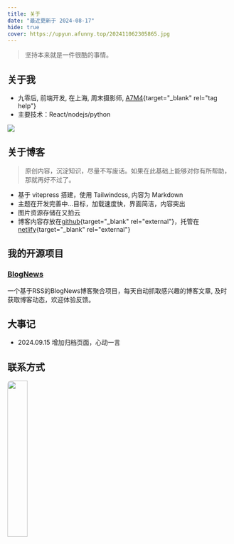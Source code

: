 ```yaml
---
title: 关于
date: "最近更新于 2024-08-17"
hide: true
cover: https://upyun.afunny.top/202411062305865.jpg
---
```


> 坚持本来就是一件很酷的事情。

## 关于我
- 九零后, 前端开发, 在上海, 周末摄影师, [A7M4](/my-camera){target="_blank" rel="tag help"}
- 主要技术：React/nodejs/python

![](https://upyun.afunny.top/202411062304650.jpg)

## 关于博客
> 原创内容，沉淀知识，尽量不写废话。如果在此基础上能够对你有所帮助，那就再好不过了。
- 基于 vitepress 搭建，使用 Tailwindcss, 内容为 Markdown
- 主题在开发完善中...目标，加载速度快，界面简洁，内容突出
- 图片资源存储在又拍云
- 博客内容存放在[github](https://github.com/yoodz){target="_blank" rel="external"}，托管在[netlify](https://www.netlify.com/){target="_blank" rel="external"}

## 我的开源项目
### [BlogNews](https://s.afunny.top/azq5ur)
一个基于RSS的BlogNews博客聚合项目，每天自动抓取感兴趣的博客文章, 及时获取博客动态，欢迎体验反馈。


## 大事记
- 2024.09.15 增加归档页面，心动一言

## 联系方式
<img src="https://upyun.afunny.top/202411062251374.png" width="30%" style="display: block; border-radius: 8px;"/>

